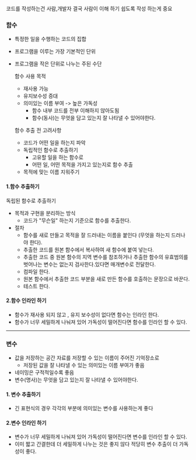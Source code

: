 코드를 작성하는건 사람,개발자 결국 사람이 이해 하기 쉽도록 작성 하는게 중요

### 함수
- 특정한 일을 수행하는 코드의 집합
- 프로그램을 이루는 가장 기본적인 단위
- 프로그램을 작은 단위로 나누는 주된 수단

	함수 사용 목적
	- 재사용 가능
	- 유지보수성 증대
	- 의미있는 이름 부여 -> 높은 가독성
		- 함수 내부 코드를 전부 이해하지 않아도됨
		- 함수(동사)는 무엇을 담고 있는지 잘 나타낼 수 있어야한다.
	
	함수 추출 전 고려사항
	- 코드가 어떤 일을 하는지 파악
	- 독립적인 함수로 추출하기
		- 고유할 일을 하는 함수로 
		- 어떤 일, 어떤 목적을 가지고 있는지로 함수 추출
	- 목적에 맞는 이름 지워주기

#### 1.함수 추출하기

독립된 함수로 추출하기

- 목적과 구현을 분리하는 방식
	- 코드가 "무슨일" 하는지 기준으로 함수를 추출한다.
- 절차
	- 함수를 새로 만들고 목적을 잘 드러내는 이름을 붙인다 (무엇을 하는지 드러나야 한다).
	- 추출한 코드를 원본 함수에서 복사하여 새 함수에 붙여 넣는다.
	- 추출한 코드 중 원본 함수의 지역 변수를 참조하거나 추출한 함수의 유효범의를 벗어나는 변수는 없는지 검사한다.있다면 매개변수로 전달한다.
	- 컴파일 한다.
	- 원본 함수에서 추출한 코드 부분을 새로 만든 함수를 호출하는 문장으로 바꾼다.
	- 테스트 한다.

#### 2.함수 인라인 하기
- 함수가 재사용 되지 않고 , 유지 보수성이 없다면 함수는 인라인 한다.
- 함수가 너무 세밀하게 나눠져 있어 가독성이 떨어진다면 함수를 인라인 할 수 있다.


---
### 변수
- 값을 저장하는 공간 자료를 저장할 수 있는 이름이 주어진 기억장소로 
	- 저장된 값을 잘 나타낼 수 있는 의미있는 이름 부여가 좋음
- 네이밍은  구적적일수록 좋음
- 변수(명사)는 무엇을 담고 있는지 잘 나타낼 수 있어야한다.

#### 1. 변수 추출하기
- 긴 표현식의 경우 각각의 부분에 의미있는 변수를 사용하는게 좋다
#### 2.변수 인라인 하기
-  변수가 너무 세밀하게 나눠져 있어 가독성이 떨어진다면 변수를 인라인 할 수 있다.
- 이미 짧고 간결한데  더 세밀하게 나누는 것은 좋지 않다 적당히 변수 추출이 더 가독성이 좋다.
